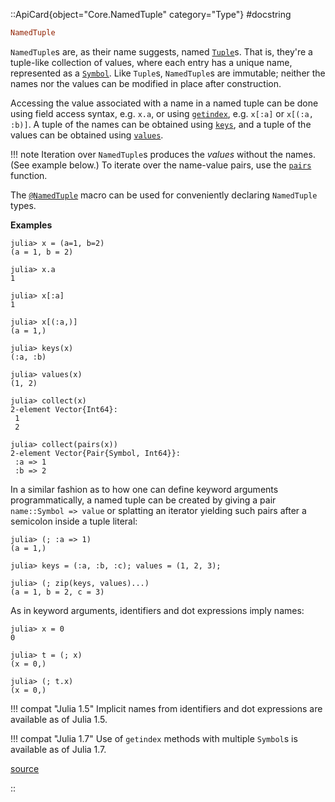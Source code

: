 

::ApiCard{object="Core.NamedTuple" category="Type"}
#docstring


```julia
NamedTuple
```

`NamedTuple`s are, as their name suggests, named [`Tuple`](@ref)s. That is, they're a tuple-like collection of values, where each entry has a unique name, represented as a [`Symbol`](@ref). Like `Tuple`s, `NamedTuple`s are immutable; neither the names nor the values can be modified in place after construction.

Accessing the value associated with a name in a named tuple can be done using field access syntax, e.g. `x.a`, or using [`getindex`](@ref), e.g. `x[:a]` or `x[(:a, :b)]`. A tuple of the names can be obtained using [`keys`](@ref), and a tuple of the values can be obtained using [`values`](@ref).

!!! note
    Iteration over `NamedTuple`s produces the *values* without the names. (See example below.) To iterate over the name-value pairs, use the [`pairs`](@ref) function.


The [`@NamedTuple`](@ref) macro can be used for conveniently declaring `NamedTuple` types.

**Examples**

```julia-repl
julia> x = (a=1, b=2)
(a = 1, b = 2)

julia> x.a
1

julia> x[:a]
1

julia> x[(:a,)]
(a = 1,)

julia> keys(x)
(:a, :b)

julia> values(x)
(1, 2)

julia> collect(x)
2-element Vector{Int64}:
 1
 2

julia> collect(pairs(x))
2-element Vector{Pair{Symbol, Int64}}:
 :a => 1
 :b => 2
```

In a similar fashion as to how one can define keyword arguments programmatically, a named tuple can be created by giving a pair `name::Symbol => value` or splatting an iterator yielding such pairs after a semicolon inside a tuple literal:

```julia-repl
julia> (; :a => 1)
(a = 1,)

julia> keys = (:a, :b, :c); values = (1, 2, 3);

julia> (; zip(keys, values)...)
(a = 1, b = 2, c = 3)
```

As in keyword arguments, identifiers and dot expressions imply names:

```julia-repl
julia> x = 0
0

julia> t = (; x)
(x = 0,)

julia> (; t.x)
(x = 0,)
```

!!! compat "Julia 1.5"
    Implicit names from identifiers and dot expressions are available as of Julia 1.5.


!!! compat "Julia 1.7"
    Use of `getindex` methods with multiple `Symbol`s is available as of Julia 1.7.



<a target='_blank' href='https://github.com/JuliaLang/julia/blob/bed2cd540a11544ed4be381d471bbf590f0b745e/base/namedtuple.jl#L3-L85' class='documenter-source'>source</a><br>

::
